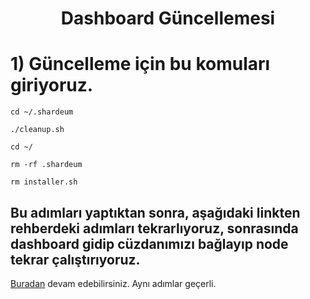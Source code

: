 <h1 align="center">Dashboard Güncellemesi


# 1) Güncelleme için bu komuları giriyoruz.

```
cd ~/.shardeum
```
```
./cleanup.sh
```
```
cd ~/
```
```
rm -rf .shardeum
```
```
rm installer.sh
```
## Bu adımları yaptıktan sonra, aşağıdaki linkten rehberdeki adımları tekrarlıyoruz, sonrasında dashboard gidip cüzdanımızı bağlayıp node tekrar çalıştırıyoruz.
  
 [Buradan](https://github.com/CoinHuntersTR/Shardeum-Sphinx-Betatesneti/edit/main/README.md#1-k%C3%BCt%C3%BCphanelerin-kurulumu) devam edebilirsiniz. Aynı adımlar geçerli.
  
